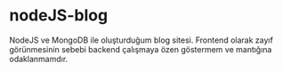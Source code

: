 # nodeJS-blog

NodeJS ve MongoDB ile oluşturduğum blog sitesi. Frontend olarak zayıf görünmesinin sebebi backend çalışmaya özen göstermem ve mantığına odaklanmamdır.
